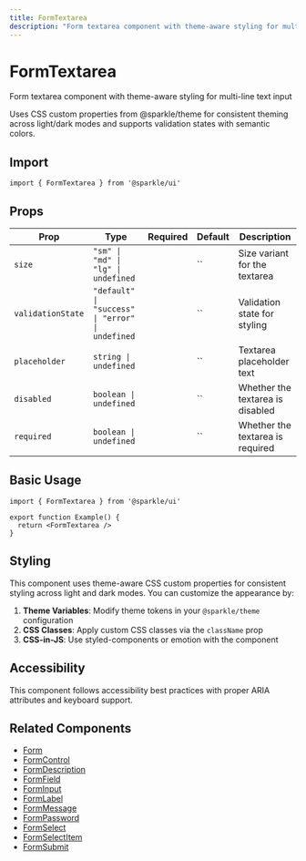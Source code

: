 ```yaml
---
title: FormTextarea
description: "Form textarea component with theme-aware styling for multi-line text input Uses CSS custom properties from @sparkle/theme for consistent theming across light/dark modes and supports validation states with semantic colors."
---
```


# FormTextarea

Form textarea component with theme-aware styling for multi-line text input

Uses CSS custom properties from @sparkle/theme for consistent theming across light/dark modes and supports validation states with semantic colors.

## Import

```tsx
import { FormTextarea } from '@sparkle/ui'
```

## Props

| Prop | Type | Required | Default | Description |
| --- | --- | --- | --- | --- |
| `size` | `"sm" \| "md" \| "lg" \| undefined` |  | `` | Size variant for the textarea |
| `validationState` | `"default" \| "success" \| "error" \| undefined` |  | `` | Validation state for styling |
| `placeholder` | `string \| undefined` |  | `` | Textarea placeholder text |
| `disabled` | `boolean \| undefined` |  | `` | Whether the textarea is disabled |
| `required` | `boolean \| undefined` |  | `` | Whether the textarea is required |

## Basic Usage

```tsx
import { FormTextarea } from '@sparkle/ui'

export function Example() {
  return <FormTextarea />
}
```

## Styling

This component uses theme-aware CSS custom properties for consistent styling across light and dark modes. You can customize the appearance by:

1. **Theme Variables**: Modify theme tokens in your `@sparkle/theme` configuration
2. **CSS Classes**: Apply custom CSS classes via the `className` prop
3. **CSS-in-JS**: Use styled-components or emotion with the component

## Accessibility

This component follows accessibility best practices with proper ARIA attributes and keyboard support.

## Related Components

- [Form](./form)
- [FormControl](./form-control)
- [FormDescription](./form-description)
- [FormField](./form-field)
- [FormInput](./form-input)
- [FormLabel](./form-label)
- [FormMessage](./form-message)
- [FormPassword](./form-password)
- [FormSelect](./form-select)
- [FormSelectItem](./form-select-item)
- [FormSubmit](./form-submit)
